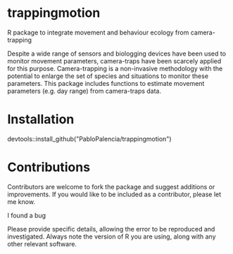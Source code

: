 # trappingmotion
R package to integrate movement and behaviour ecology from camera-trapping

Despite a wide range of sensors and biologging devices have been used to monitor movement parameters, camera-traps have been scarcely applied for this purpose. Camera-trapping is a non-invasive methodology with the potential to enlarge the set of species and situations to monitor these parameters. This package includes functions to estimate movement parameters (e.g. day range) from camera-traps data.

# Installation

devtools::install_github("PabloPalencia/trappingmotion")

# Contributions

Contributors are welcome to fork the package and suggest additions or improvements. If you would like to be included as a contributor, please let me know.

I found a bug

Please provide specific details, allowing the error to be reproduced and investigated. Always note the version of R you are using, along with any other relevant software.

